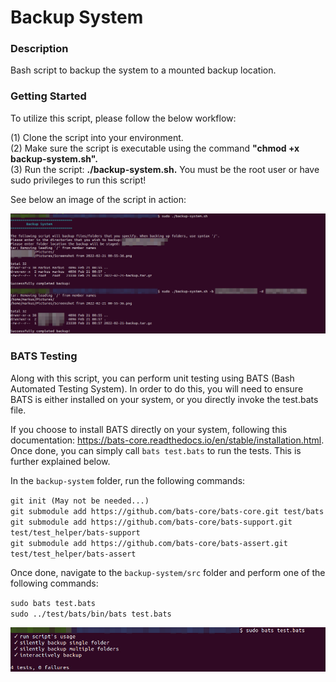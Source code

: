 # Backup System

### Description
Bash script to backup the system to a mounted backup location.

### Getting Started
To utilize this script, please follow the below workflow:

(1) Clone the script into your environment.\
(2) Make sure the script is executable using the command **"chmod +x backup-system.sh".**\
(3) Run the script: **./backup-system.sh.** You must be the root user or have sudo privileges to run this script!

See below an image of the script in action:

![Image of Backup Completed](https://github.com/markusewalker/Misc-Bash-Scripts/blob/master/backup-system/backup.jpg)

### BATS Testing
Along with this script, you can perform unit testing using BATS (Bash Automated Testing System). In order to do this, you will need to ensure BATS is either installed on your system, or you directly invoke the test.bats file.

If you choose to install BATS directly on your system, following this documentation: https://bats-core.readthedocs.io/en/stable/installation.html. Once done, you can simply call `bats test.bats` to run the tests. This is further explained below.

In the `backup-system` folder, run the following commands:

`git init (May not be needed...)` \
`git submodule add https://github.com/bats-core/bats-core.git test/bats` \
`git submodule add https://github.com/bats-core/bats-support.git test/test_helper/bats-support` \
`git submodule add https://github.com/bats-core/bats-assert.git test/test_helper/bats-assert`

Once done, navigate to the `backup-system/src` folder and perform one of the following commands:

`sudo bats test.bats` \
`sudo ../test/bats/bin/bats test.bats`

![BATS Testing Result](https://github.com/markusewalker/Misc-Bash-Scripts/blob/master/backup-system/bats.jpg)